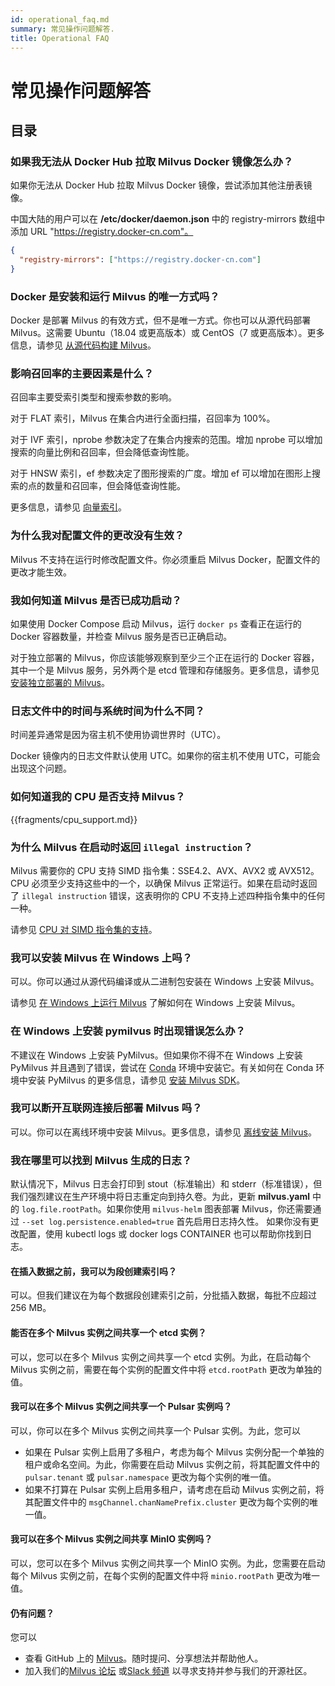 ```yaml
---
id: operational_faq.md
summary: 常见操作问题解答.
title: Operational FAQ
---
```


# 常见操作问题解答

## 目录

<!-- TOC -->

<!-- /TOC -->

### 如果我无法从 Docker Hub 拉取 Milvus Docker 镜像怎么办？

如果你无法从 Docker Hub 拉取 Milvus Docker 镜像，尝试添加其他注册表镜像。

中国大陆的用户可以在 **/etc/docker/daemon.json** 中的 registry-mirrors 数组中添加 URL "https://registry.docker-cn.com"。

```json
{
  "registry-mirrors": ["https://registry.docker-cn.com"]
}
```

### Docker 是安装和运行 Milvus 的唯一方式吗？

Docker 是部署 Milvus 的有效方式，但不是唯一方式。你也可以从源代码部署 Milvus。这需要 Ubuntu（18.04 或更高版本）或 CentOS（7 或更高版本）。更多信息，请参见 [从源代码构建 Milvus](https://github.com/milvus-io/milvus#build-milvus-from-source-code)。

### 影响召回率的主要因素是什么？

召回率主要受索引类型和搜索参数的影响。

对于 FLAT 索引，Milvus 在集合内进行全面扫描，召回率为 100%。

对于 IVF 索引，nprobe 参数决定了在集合内搜索的范围。增加 nprobe 可以增加搜索的向量比例和召回率，但会降低查询性能。

对于 HNSW 索引，ef 参数决定了图形搜索的广度。增加 ef 可以增加在图形上搜索的点的数量和召回率，但会降低查询性能。

更多信息，请参见 [向量索引](https://www.zilliz.com/blog/Accelerating-Similarity-Search-on-Really-Big-Data-with-Vector-Indexing)。

### 为什么我对配置文件的更改没有生效？

Milvus 不支持在运行时修改配置文件。你必须重启 Milvus Docker，配置文件的更改才能生效。

### 我如何知道 Milvus 是否已成功启动？

如果使用 Docker Compose 启动 Milvus，运行 `docker ps` 查看正在运行的 Docker 容器数量，并检查 Milvus 服务是否已正确启动。

对于独立部署的 Milvus，你应该能够观察到至少三个正在运行的 Docker 容器，其中一个是 Milvus 服务，另外两个是 etcd 管理和存储服务。更多信息，请参见 [安装独立部署的 Milvus](install_standalone-docker.md)。

### 日志文件中的时间与系统时间为什么不同？

时间差异通常是因为宿主机不使用协调世界时（UTC）。

Docker 镜像内的日志文件默认使用 UTC。如果你的宿主机不使用 UTC，可能会出现这个问题。

### 如何知道我的 CPU 是否支持 Milvus？

{{fragments/cpu_support.md}}

### 为什么 Milvus 在启动时返回 `illegal instruction`？

Milvus 需要你的 CPU 支持 SIMD 指令集：SSE4.2、AVX、AVX2 或 AVX512。CPU 必须至少支持这些中的一个，以确保 Milvus 正常运行。如果在启动时返回了 `illegal instruction` 错误，这表明你的 CPU 不支持上述四种指令集中的任何一种。

请参见 [CPU 对 SIMD 指令集的支持](prerequisite-docker.md)。

### 我可以安装 Milvus 在 Windows 上吗？

可以。你可以通过从源代码编译或从二进制包安装在 Windows 上安装 Milvus。

请参见 [在 Windows 上运行 Milvus](https://milvus.io/blog/2021-11-19-run-milvus-2.0-on-windows.md) 了解如何在 Windows 上安装 Milvus。

### 在 Windows 上安装 pymilvus 时出现错误怎么办？

不建议在 Windows 上安装 PyMilvus。但如果你不得不在 Windows 上安装 PyMilvus 并且遇到了错误，尝试在 [Conda](https://docs.conda.io/projects/conda/en/latest/user-guide/install/index.html) 环境中安装它。有关如何在 Conda 环境中安装 PyMilvus 的更多信息，请参见 [安装 Milvus SDK](install-pymilvus.md)。

### 我可以断开互联网连接后部署 Milvus 吗？

可以。你可以在离线环境中安装 Milvus。更多信息，请参见 [离线安装 Milvus](install_offline-helm.md)。

### 我在哪里可以找到 Milvus 生成的日志？

默认情况下，Milvus 日志会打印到 stout（标准输出）和 stderr（标准错误），但我们强烈建议在生产环境中将日志重定向到持久卷。为此，更新 **milvus.yaml** 中的 `log.file.rootPath`。如果你使用 `milvus-helm` 图表部署 Milvus，你还需要通过 `--set log.persistence.enabled=true` 首先启用日志持久性。
如果你没有更改配置，使用 kubectl logs <pod-name> 或 docker logs CONTAINER 也可以帮助你找到日志。

#### 在插入数据之前，我可以为段创建索引吗？

可以。但我们建议在为每个数据段创建索引之前，分批插入数据，每批不应超过 256 MB。

#### 能否在多个 Milvus 实例之间共享一个 etcd 实例？

可以，您可以在多个 Milvus 实例之间共享一个 etcd 实例。为此，在启动每个 Milvus 实例之前，需要在每个实例的配置文件中将 `etcd.rootPath` 更改为单独的值。

#### 我可以在多个 Milvus 实例之间共享一个 Pulsar 实例吗？

可以，你可以在多个 Milvus 实例之间共享一个 Pulsar 实例。为此，您可以

- 如果在 Pulsar 实例上启用了多租户，考虑为每个 Milvus 实例分配一个单独的租户或命名空间。为此，你需要在启动 Milvus 实例之前，将其配置文件中的 `pulsar.tenant` 或 `pulsar.namespace` 更改为每个实例的唯一值。
- 如果不打算在 Pulsar 实例上启用多租户，请考虑在启动 Milvus 实例之前，将其配置文件中的 `msgChannel.chanNamePrefix.cluster` 更改为每个实例的唯一值。

#### 我可以在多个 Milvus 实例之间共享 MinIO 实例吗？

可以，您可以在多个 Milvus 实例之间共享一个 MinIO 实例。为此，您需要在启动每个 Milvus 实例之前，在每个实例的配置文件中将 `minio.rootPath` 更改为唯一值。

#### 仍有问题？

您可以

- 查看 GitHub 上的 [Milvus](https://github.com/milvus-io/milvus/issues)。随时提问、分享想法并帮助他人。
- 加入我们的[Milvus 论坛](https://discuss.milvus.io/) 或[Slack 频道](https://join.slack.com/t/milvusio/shared_invite/enQtNzY1OTQ0NDI3NjMzLWNmYmM1NmNjOTQ5MGI5NDhhYmRhMGU5M2NhNzhhMDMzY2MzNDdlYjM5ODQ5MmE3ODFlYzU3YjJkNmVlNDQ2ZTk) 以寻求支持并参与我们的开源社区。